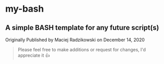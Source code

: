 # my-bash
A simple BASH template for any future script(s)
-------

Originally Published by Maciej Radzikowski on December 14, 2020

> Please feel free to make additions or request for changes, I'd appreciate it 👍
